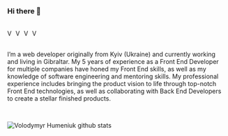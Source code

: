 
### Hi there 👋

<br />

<a href="https://www.linkedin.com/in/vhumeniuk/">
  <img align="left" alt="Volodymyr Humeniuk LinkdeIN" width="16px" src="https://cdn.jsdelivr.net/npm/simple-icons@v3/icons/linkedin.svg" />
</a>
<a href="https://t.me/vhmnk">
  <img align="left" alt="Volodymyr Humeniuk Telegram" width="16px" src="https://cdn.jsdelivr.net/npm/simple-icons@v3/icons/telegram.svg" />
</a>
<a href="https://www.instagram.com/vladimirhumeniuk/">
  <img align="left" alt="Volodymyr Humeniuk Instagram" width="16px" src="https://cdn.jsdelivr.net/npm/simple-icons@v3/icons/instagram.svg" />
</a>
<a href="mailto:v.humeniuk@outlook.com">
  <img align="left" alt="Volodymyr Humeniuk Email" width="16px" src="https://cdn.jsdelivr.net/npm/simple-icons@v3/icons/microsoftoutlook.svg" />
</a>

<br />
<br />

I’m a web developer originally from Kyiv (Ukraine) and currently working and living in Gibraltar. My 5 years of experience as a Front End Developer for multiple companies have honed my Front End skills, as well as my knowledge of software engineering and mentoring skills. My professional experience includes bringing the product vision to life through top-notch Front End technologies, as well as collaborating with Back End Developers to create a stellar finished products.

<br />

![Volodymyr Humeniuk github stats](https://github-readme-stats.vercel.app/api?username=VladimirHumeniuk&show_icons=true&include_all_commits=true&count_private=true)